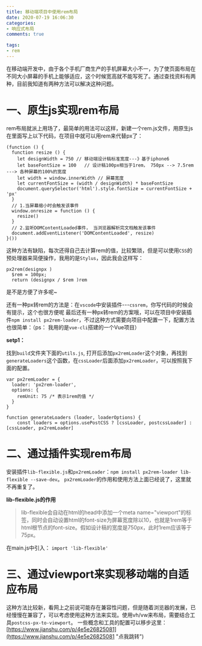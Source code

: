 ```yaml
---
title: 移动端项目中使用rem布局
date: 2020-07-19 16:06:30
categories:
- 响应式布局
comments: true

tags:
- rem
---
```



在移动端开发中，由于各个手机厂商生产的手机屏幕大小不一，为了使页面布局在不同大小屏幕的手机上能够适应，这个时候宽高就不能写死了。通过查找资料有两种，目前我知道有两种方法可以解决这种问题。
# 一、原生js实现rem布局 #
rem布局就派上用场了，最简单的用法可以这样，新建一个rem.js文件，用原生js在里面写上以下代码，在项目中就可以用rem来代替px了：
```
(function () {
  function resize () {
    let designWidth = 750 // 移动端设计稿标准宽度---》基于iphone6
    let baseFontSize = 100   // 设计稿100px相当于1rem， 750px --> 7.5rem ---> 各种屏幕的100%的宽度
    let width = window.innerWidth // 屏幕宽度
    let currentFontSize = (width / designWidth) * baseFontSize
    document.querySelector('html').style.fontSize = currentFontSize + 'px'
  }
  // 1.当屏幕缩小时会触发该事件
  window.onresize = function () {
    resize()
  }
  // 2.监听DOMContentLoaded事件， 当浏览器解析完文档触发该事件
  document.addEventListener('DOMContentLoaded', resize)
}())
```
这种方法有缺陷，每次还得自己去计算rem的值，比较繁琐，但是可以使用`CSS`的预处理器来简便操作，我用的是`Stylus`，因此我会这样写：
```
px2rem(designpx )
  $rem = 100px;
  return (designpx / $rem )rem
```
是不是方便了许多呢~

还有一种px转rem的方法是：在`vscode`中安装插件---`cssrem`，你写代码的时候会有提示，这个也很方便呢
最后还有一种px转rem的方案哦，可以在项目中安装插件`npm install px2rem-loader`，不过这种方式需要向项目中配置一下，配置方法也很简单：（ps： 我用的是`vue-cli`搭建的一个Vue项目）

**setp1：**

找到`build`文件夹下面的`utils.js`, 打开后添加`px2remLoader`这个对象，再找到`generateLoaders`这个函数，在`cssLoader`后面添加`px2remLoader`，可以按照我下面的配置。

```
var px2remLoader = {
  loader: 'px2rem-loader',
  options: {
    remUnit: 75 /* 表示1rem的值 */
  }
}

function generateLoaders (loader, loaderOptions) {
    const loaders = options.usePostCSS ? [cssLoader, postcssLoader] : [cssLoader, px2remLoader]
```

# 二、通过插件实现rem布局 #
安装插件`lib-flexible.js`和`px2remLoader`：`npm install px2rem-loader lib-flexible --save-dev`。
`px2remLoader`的作用和使用方法上面已经说了，这里就不再重复了。

**lib-flexible.js的作用**

>lib-flexible会自动在html的head中添加一个meta name="viewport"的标签，同时会自动设置html的font-size为屏幕宽度除以10，也就是1rem等于html根节点的font-size。假如设计稿的宽度是750px，此时1rem应该等于75px。

在main.js中引入：
`import 'lib-flexible'`

# 三、通过viewport来实现移动端的自适应布局 #
这种方法比较新，看网上之前说可能存在兼容性问题，但是随着浏览器的发展，已经慢慢在兼容了，可以考虑使用这种方法来实现。使用vh/vw来布局，需要结合工具`postcss-px-to-viewport`。
一些概念和工具的配置可以移步这里：
[https://www.jianshu.com/p/4e5e26825081](https://www.jianshu.com/p/4e5e26825081 "点我跳转")
